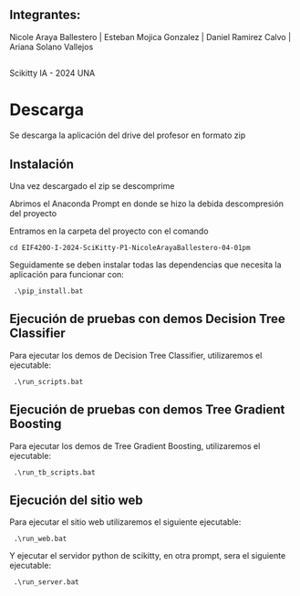 ## Integrantes:
Nicole Araya Ballestero | Esteban Mojica Gonzalez | Daniel Ramirez Calvo | Ariana Solano Vallejos 
##
Scikitty IA - 2024
UNA

# Descarga

Se descarga la aplicación del drive del profesor en formato zip

## Instalación

Una vez descargado el zip se descomprime

Abrimos el Anaconda Prompt en donde se hizo la debida descompresión del proyecto

Entramos en la carpeta del proyecto con el comando

```
cd EIF420O-I-2024-SciKitty-P1-NicoleArayaBallestero-04-01pm
```

Seguidamente se deben instalar todas las dependencias que necesita la aplicación para funcionar con:

```
 .\pip_install.bat
```

## Ejecución de pruebas con demos Decision Tree Classifier

Para ejecutar los demos de Decision Tree Classifier, utilizaremos el ejecutable:

```
 .\run_scripts.bat
```

## Ejecución de pruebas con demos Tree Gradient Boosting

Para ejecutar los demos de Tree Gradient Boosting, utilizaremos el ejecutable:

```
 .\run_tb_scripts.bat
```

## Ejecución del sitio web

Para ejecutar el sitio web utilizaremos el siguiente ejecutable:

```
 .\run_web.bat
```

Y ejecutar el servidor python de scikitty, en otra prompt, sera el siguiente ejecutable:

```
 .\run_server.bat
```
